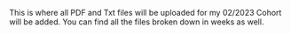 This is where all PDF and Txt files will be uploaded for my 02/2023 Cohort will be added.
You can find all the files broken down in weeks as well. 